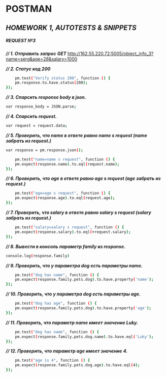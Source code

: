 # POSTMAN
## _HOMEWORK 1, AUTOTESTS & SNIPPETS_

##### **REQUEST №3** 

***// 1. Отправить запрос***
***GET*** http://162.55.220.72:5005/object_info_3?name=serg&age=28&salary=1000

***// 2. Статус код 200***

```sh
    pm.test("Verify status 200", function () {
    pm.response.to.have.status(200);
});
```

***// 3. Спарсить response body в json.***

```sh
var response_body = JSON.parse;
```

***// 4. Спарсить request.***

```sh
var request = request.data;
```

***// 5. Проверить, что name в ответе равно name s request (name забрать из request.)***
```sh
var response = pm.response.json();

    pm.test("name=name s request", function () {
    pm.expect(response.name).to.eql(request.name);
});
```

***// 6. Проверить, что age в ответе равно age s request (age забрать из request.)***

```sh
    pm.test("age=age s request", function () {
    pm.expect(response.age).to.eql(request.age);
});
```

***// 7. Проверить, что salary в ответе равно salary s request (salary забрать из request.)***

```sh
    pm.test("salary=salary s request", function () {
    pm.expect(response.salary).to.eql(+request.salary);
});
```

***// 8. Вывести в консоль параметр family из response.***

```sh
console.log(response.family)
```

***// 9. Проверить, что у параметра dog есть параметры name.***

```sh
    pm.test("dog has name", function () {
    pm.expect(response.family.pets.dog).to.have.property('name');
});
```

***// 10. Проверить, что у параметра dog есть параметры age.***

```sh
    pm.test("dog has age", function () {
    pm.expect(response.family.pets.dog).to.have.property('age');
});
```

***// 11. Проверить, что параметр name имеет значение Luky.***

```sh
    pm.test("dog has name", function () {
    pm.expect(response.family.pets.dog.name).to.have.eql('Luky');
});
```

***// 12. Проверить, что параметр age имеет значение 4.***

```sh
    pm.test("age is 4", function () {
    pm.expect(response.family.pets.dog.age).to.have.eql(4);
});
```